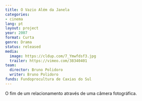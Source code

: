 ```yaml
---
title: O Vazio Além da Janela
categories:
- cinema
lang: pt
layout: project
year: 2007
format: Curta
genre: Drama
status: released
media:
  image: https://cldup.com/7_Ymwfdsf3.jpg
  trailer: https://vimeo.com/38340401
team:
  director: Bruno Polidoro
  writer: Bruno Polidoro
funds: Fundoprocultura de Caxias do Sul
---
```


O fim de um relacionamento através de uma câmera fotográfica.
